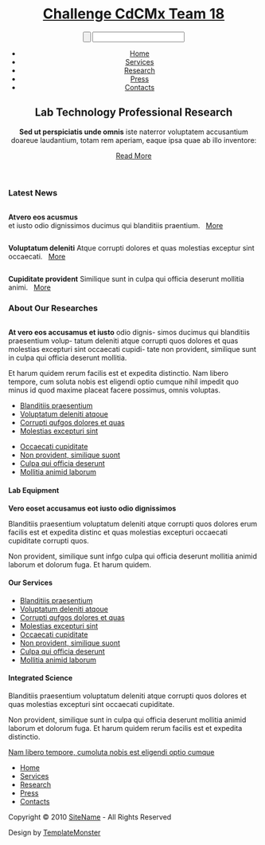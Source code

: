 <!DOCTYPE html>
<html lang="en">
<head>
<title>Challenge CdCMx Equipo 18 </title>
<meta charset="utf-8">
<link rel="stylesheet" href="css/reset.css" type="text/css" media="all">
<link rel="stylesheet" href="css/layout.css" type="text/css" media="all">
<link rel="stylesheet" href="css/style.css" type="text/css" media="all">
<!--[if lt IE 9]>
<script type="text/javascript" src="js/ie6_script_other.js"></script>
<script type="text/javascript" src="js/html5.js"></script>
<![endif]-->
</head>
<body id="page3">
<!-- START PAGE SOURCE -->
<div class="body1">
  <div class="body2">
    <div class="main">
      <header>
        <div class="wrapper">
          <h1><a href="index.html" id="logo">Challenge CdCMx Team 18</a></h1>
          <form id="search" method="post" action="#">
            <div>
              <input type="submit" class="submit" value="">
              <input type="text" class="input">
            </div>
          </form>
        </div>
        <div class="wrapper">
          <nav>
            <ul id="menu">
              <li><a href="index.html">Home</a></li>
              <li><a href="services.html">Services</a></li>
              <li><a href="research.html">Research</a></li>
              <li><a href="press.html">Press</a></li>
              <li><a href="contacts.html">Contacts</a></li>
            </ul>
          </nav>
        </div>
        <div class="wrapper">
          <div class="col">
            <h2>Lab Technology <span>Professional Research</span></h2>
            <p><strong>Sed ut perspiciatis unde omnis</strong> iste naterror voluptatem accusantium doareue laudantium, totam rem aperiam, eaque ipsa quae ab illo inventore:</p>
            <a href="#" class="button"><span>Read More</span></a> </div>
        </div>
      </header>
      <section id="content">
        <article class="col1">
          <h3>Latest News</h3>
          <div class="wrapper">
            <figure class="left marg_right1"><a href="#"><img src="images/page1_img1.jpg" alt=""></a></figure>
            <p><strong>Atvero eos acusmus</strong><br>
              et iusto odio dignissimos ducimus qui blanditiis praentium. &nbsp; <a href="#">More</a></p>
          </div>
          <div class="wrapper">
            <figure class="left marg_right1"><a href="#"><img src="images/page1_img2.jpg" alt=""></a></figure>
            <p><strong>Voluptatum deleniti</strong> Atque corrupti dolores et quas molestias exceptur sint occaecati. &nbsp; <a href="#">More</a></p>
          </div>
          <div class="wrapper">
            <figure class="left marg_right1"><a href="#"><img src="images/page1_img3.jpg" alt=""></a></figure>
            <p><strong>Cupiditate provident</strong> Similique sunt in culpa qui officia deserunt mollitia animi. &nbsp; <a href="#">More</a></p>
          </div>
        </article>
        <article class="col2">
          <h3>About Our Researches</h3>
          <div class="wrapper">
            <figure class="left marg_right1"><img src="images/page3_img1.jpg" alt=""></figure>
            <p class="pad_bot1"> <strong>At vero eos accusamus et iusto</strong> odio dignis- simos ducimus qui blanditiis praesentium volup- tatum deleniti atque corrupti quos dolores et quas molestias excepturi sint occaecati cupidi- tate non provident, similique sunt in culpa qui officia deserunt mollitia. </p>
            <p class="pad_bot1"> Et harum quidem rerum facilis est et expedita distinctio. Nam libero tempore, cum soluta nobis est eligendi optio cumque nihil impedit quo minus id quod maxime placeat facere possimus, omnis voluptas. </p>
          </div>
          <div class="wrapper pad_bot1">
            <ul class="cols list2">
              <li><a href="#">Blanditiis praesentium</a></li>
              <li><a href="#">Voluptatum deleniti atqoue</a></li>
              <li><a href="#">Corrupti qufgos dolores et quas</a></li>
              <li><a href="#">Molestias excepturi sint</a></li>
            </ul>
            <ul class="cols pad_left1 list2">
              <li><a href="#">Occaecati cupiditate</a></li>
              <li><a href="#">Non provident, similique suont</a></li>
              <li><a href="#">Culpa qui officia deserunt</a></li>
              <li><a href="#">Mollitia animid laborum</a></li>
            </ul>
          </div>
        </article>
      </section>
    </div>
  </div>
</div>
<div class="body3">
  <div class="main">
    <section id="content2">
      <article class="col3">
        <h4><span><span class="right"></span>Lab Equipment</span></h4>
        <div class="wrapper">
          <div class="pad">
            <p class="pad_bot3"> <strong>Vero eoset accusamus eot iusto odio dignissimos</strong> </p>
            <p class="pad_bot3"> Blanditiis praesentium voluptatum deleniti atque corrupti quos dolores erum facilis est et expedita distinc et quas molestias excepturi occaecati cupiditate corrupti quos. </p>
            <p> Non provident, similique sunt infgo culpa qui officia deserunt mollitia animid laborum et dolorum fuga. Et harum quidem. </p>
          </div>
        </div>
      </article>
      <article class="col4">
        <h4><span><span class="right"></span>Our Services</span></h4>
        <div class="wrapper">
          <div class="pad">
            <ul class="list2">
              <li><a href="#">Blanditiis praesentium</a></li>
              <li><a href="#">Voluptatum deleniti atqoue</a></li>
              <li><a href="#">Corrupti qufgos dolores et quas</a></li>
              <li><a href="#">Molestias excepturi sint</a></li>
              <li><a href="#">Occaecati cupiditate</a></li>
              <li><a href="#">Non provident, similique suont</a></li>
              <li><a href="#">Culpa qui officia deserunt</a></li>
              <li><a href="#">Mollitia animid laborum</a></li>
            </ul>
          </div>
        </div>
      </article>
      <article class="col4">
        <h4><span><span class="right"></span>Integrated Science</span></h4>
        <div class="wrapper">
          <div class="pad">
            <p class="pad_bot3"> Blanditiis praesentium voluptatum deleniti atque corrupti quos dolores et quas molestias excepturi sint occaecati cupiditate. </p>
            <p class="pad_bot3"> Non provident, similique sunt in culpa qui officia deserunt mollitia animid laborum et dolorum fuga. Et harum quidem rerum facilis est et expedita distinctio. </p>
            <p> <a href="#">Nam libero tempore, cumoluta nobis est eligendi optio cumque</a> </p>
          </div>
        </div>
      </article>
    </section>
    <footer>
      <nav>
        <ul id="footer_menu">
          <li><a href="index.html">Home</a></li>
          <li><a href="services.html">Services</a></li>
          <li><a href="research.html">Research</a></li>
          <li><a href="press.html">Press</a></li>
          <li><a href="contacts.html">Contacts</a></li>
        </ul>
      </nav>
      <div class="pad">
        <p class="lf">Copyright &copy; 2010 <a href="#">SiteName</a> - All Rights Reserved</p>
        <p class="rf">Design by <a href="http://www.templatemonster.com/">TemplateMonster</a></p>
        <div style="clear:both;"></div>
      </div>
    </footer>
  </div>
</div>
<!-- END PAGE SOURCE -->
</body>
</html>
